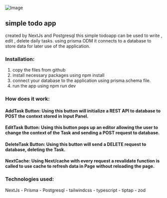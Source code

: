 ![Image](https://github.com/user-attachments/assets/943dbbb1-5ee9-4a02-bae9-5cf3f30f9c04)

## simple todo app
created by NextJs and Postgresql this simple todoapp can be used to write , edit , delete daily tasks.
using prisma ODM it connects to a database to store data for later use of the application.


### Installation:
1. copy the files from github
2. install necessary packages using npm install
3. connect your database to the application using prisma.schema file.
4. run the app using npm run dev


### How does it work:
#### AddTask Button: Using this button will initialize a REST API to database to POST the context stored in Input Panel.
#### EditTask Button: Using this button pops up an editor allowing the user to change the context of the Task and sending a POST request to database.
#### DeleteTask Button: Using this button will send a DELETE request to database, deleting the Task.

#### NextCache: Using Next/cache with every request a revalidate function is called to use cache to refresh data in Page without reloading the page.

### Technologies used:
NextJs - Prisma - Postgresql - tailwindcss - typescript - tiptap - zod
